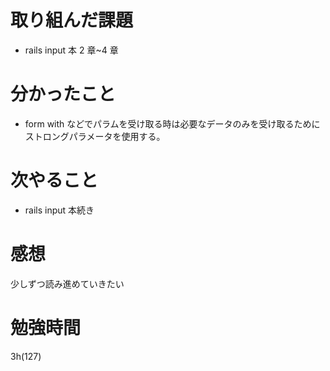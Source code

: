 # 取り組んだ課題

- rails input 本 2 章~4 章

# 分かったこと

- form with などでパラムを受け取る時は必要なデータのみを受け取るためにストロングパラメータを使用する。

# 次やること

- rails input 本続き

# 感想

少しずつ読み進めていきたい

# 勉強時間

3h(127)
